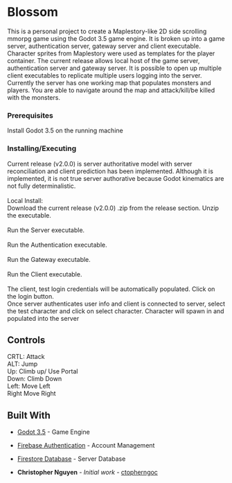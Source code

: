 # Blossom

This is a personal project to create a Maplestory-like 2D side scrolling mmorpg game using the Godot 3.5 game engine. It is broken up into a game server, authentication server, gateway server and client executable.
Character sprites from Maplestory were used as templates for the player container. The current release allows local host of the game server, authentication server and gateway server. It is possible to open up multiple
client executables to replicate multiple users logging into the server. Currently the server has one working map that populates monsters and players. You are able to navigate around the map and attack/kill/be killed with
the monsters.

### Prerequisites

Install Godot 3.5 on the running machine

### Installing/Executing
Current release (v2.0.0) is server authoritative model with server reconciliation and client prediction has been implemented. Although it is implemented, it is not true server authorative because Godot kinematics are not fully determinalistic.<br />
<br />
Local Install: <br />
Download the current release (v2.0.0) .zip from the release section. Unzip the executable.<br />
<br />
Run the Server executable.<br />
<br />
Run the Authentication executable.<br />
<br />
Run the Gateway executable.<br />
<br />
Run the Client executable.<br />
<br />
The client, test login credentials will be automatically populated. Click on the login button. <br />
Once server authenticates user info and client is connected to server, select the test character and click on select character. Character will spawn in and populated into the server<br />

## Controls

CRTL: Attack<br />
ALT:     Jump<br />
Up:      Climb up/ Use Portal<br />
Down:    Climb Down<br />
Left:    Move Left<br />
Right    Move Right<br />

## Built With

* [Godot 3.5](https://godotengine.org/article/godot-3-5-cant-stop-wont-stop/) - Game Engine
* [Firebase Authentication](https://firebase.google.com/products/auth) - Account Management
* [Firestore Database](https://firebase.google.com/products/storage) - Server Database

* **Christopher Nguyen** - *Initial work* - [ctopherngoc](https://github.com/ctopherngoc)

